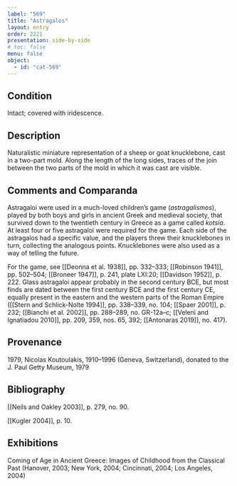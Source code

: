 ```yaml
---
label: "569"
title: "Astragalos"
layout: entry
order: 2221
presentation: side-by-side
# toc: false
menu: false
object:
  - id: "cat-569"
---
```


## Condition

Intact; covered with iridescence.

## Description

Naturalistic miniature representation of a sheep or goat knucklebone, cast in a two-part mold. Along the length of the long sides, traces of the join between the two parts of the mold in which it was cast are visible.

## Comments and Comparanda

Astragaloi were used in a much-loved children’s game (*astragalismos*), played by both boys and girls in ancient Greek and medieval society, that survived down to the twentieth century in Greece as a game called *kotsia*. At least four or five astragaloi were required for the game. Each side of the astragalos had a specific value, and the players threw their knucklebones in turn, collecting the analogous points. Knucklebones were also used as a way of telling the future.

For the game, see [[Deonna et al. 1938]], pp. 332–333; [[Robinson 1941]], pp. 502–504; [[Broneer 1947]], p. 241, plate LXI:20; [[Davidson 1952]], p. 222. Glass astragaloi appear probably in the second century BCE, but most finds are dated between the first century BCE and the first century CE, equally present in the eastern and the western parts of the Roman Empire ([[Stern and Schlick-Nolte 1994]], pp. 338–339, no. 104; [[Spaer 2001]], p. 232; [[Bianchi et al. 2002]], pp. 288–289, no. GR-12a–c; [[Veleni and Ignatiadou 2010]], pp. 209, 359, nos. 65, 392; [[Antonaras 2019]], no. 417).

## Provenance

1979, Nicolas Koutoulakis, 1910–1996 (Geneva, Switzerland), donated to the J. Paul Getty Museum, 1979

## Bibliography

[[Neils and Oakley 2003]], p. 279, no. 90.

[[Kugler 2004]], p. 10.

## Exhibitions

Coming of Age in Ancient Greece: Images of Childhood from the Classical Past (Hanover, 2003; New York, 2004; Cincinnati, 2004; Los Angeles, 2004)